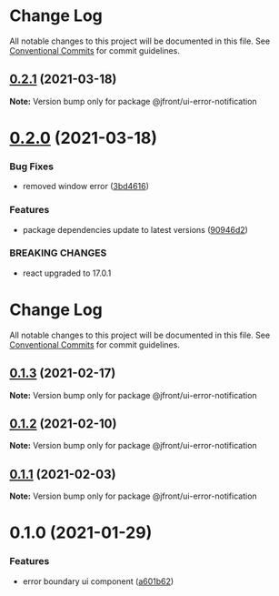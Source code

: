 # Change Log

All notable changes to this project will be documented in this file.
See [Conventional Commits](https://conventionalcommits.org) for commit guidelines.

## [0.2.1](https://github.com/Jepria/jfront-ui/compare/@jfront/ui-error-notification@0.2.0...@jfront/ui-error-notification@0.2.1) (2021-03-18)

**Note:** Version bump only for package @jfront/ui-error-notification





# [0.2.0](https://github.com/Jepria/jfront-ui/compare/@jfront/ui-error-notification@0.1.3...@jfront/ui-error-notification@0.2.0) (2021-03-18)


### Bug Fixes

* removed window error ([3bd4616](https://github.com/Jepria/jfront-ui/commit/3bd4616c8fec87361c6966e463d31e8e6a7f0d8b))


### Features

* package dependencies update to latest versions ([90946d2](https://github.com/Jepria/jfront-ui/commit/90946d25fcb08fc77e4b143567963682f8ff3d2b))


### BREAKING CHANGES

* react upgraded to 17.0.1





# Change Log

All notable changes to this project will be documented in this file. See
[Conventional Commits](https://conventionalcommits.org) for commit guidelines.

## [0.1.3](https://github.com/Jepria/jfront-ui/compare/@jfront/ui-error-notification@0.1.2...@jfront/ui-error-notification@0.1.3) (2021-02-17)

**Note:** Version bump only for package @jfront/ui-error-notification

## [0.1.2](https://github.com/Jepria/jfront-ui/compare/@jfront/ui-error-notification@0.1.1...@jfront/ui-error-notification@0.1.2) (2021-02-10)

**Note:** Version bump only for package @jfront/ui-error-notification

## [0.1.1](https://github.com/Jepria/jfront-ui/compare/@jfront/ui-error-notification@0.1.0...@jfront/ui-error-notification@0.1.1) (2021-02-03)

**Note:** Version bump only for package @jfront/ui-error-notification

# 0.1.0 (2021-01-29)

### Features

- error boundary ui component
  ([a601b62](https://github.com/Jepria/jfront-ui/commit/a601b62a86a5e2340e80564a8e7093f577e86ae4))
